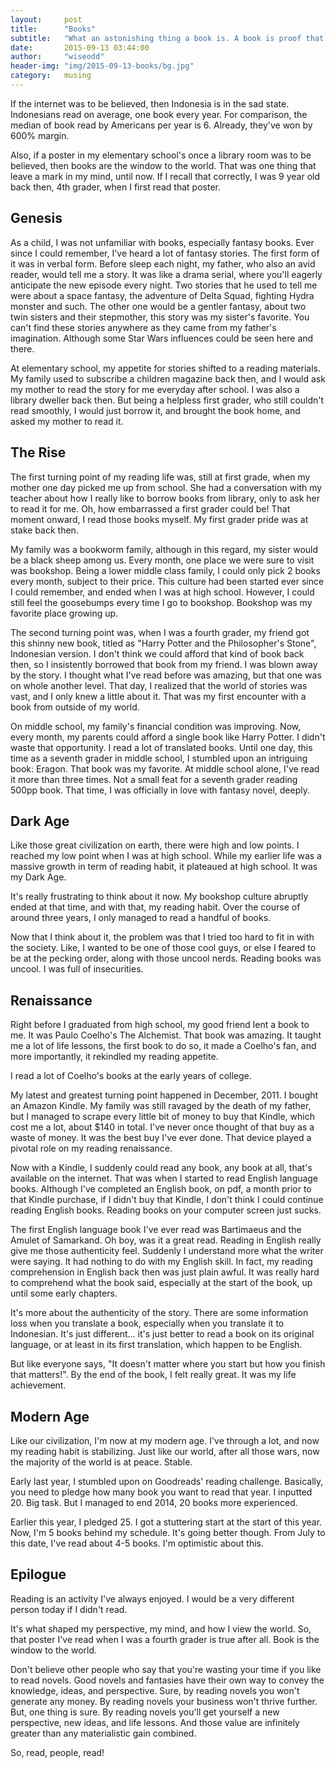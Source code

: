 ```yaml
---
layout:     post
title:      "Books"
subtitle:   "What an astonishing thing a book is. A book is proof that humans are capable of working magic. This is my life story about books."
date:       2015-09-13 03:44:00
author:     "wiseodd"
header-img: "img/2015-09-13-books/bg.jpg"
category:   musing
---
```


If the internet was to be believed, then Indonesia is in the sad state. Indonesians read on average, one book every year. For comparison, the median of book read by Americans per year is 6. Already, they've won by 600% margin.

Also, if a poster in my elementary school's once a library room was to be believed, then books are the window to the world. That was one thing that leave a mark in my mind, until now. If I recall that correctly, I was 9 year old back then, 4th grader, when I first read that poster.

<h2 class="section-heading">Genesis</h2>

As a child, I was not unfamiliar with books, especially fantasy books. Ever since I could remember, I've heard a lot of fantasy stories. The first form of it was in verbal form. Before sleep each night, my father, who also an avid reader, would tell me a story. It was like a drama serial, where you'll eagerly anticipate the new episode every night. Two stories that he used to tell me were about a space fantasy, the adventure of Delta Squad, fighting Hydra monster and such. The other one would be a gentler fantasy, about two twin sisters and their stepmother, this story was my sister's favorite. You can't find these stories anywhere as they came from my father's imagination. Although some Star Wars influences could be seen here and there.

At elementary school, my appetite for stories shifted to a reading materials. My family used to subscribe a children magazine back then, and I would ask my mother to read the story for me everyday after school. I was also a library dweller back then. But being a helpless first grader, who still couldn't read smoothly, I would just borrow it, and brought the book home, and asked my mother to read it.

<h2 class="section-heading">The Rise</h2>

The first turning point of my reading life was, still at first grade, when my mother one day picked me up from school. She had a conversation with my teacher about how I really like to borrow books from library, only to ask her to read it for me. Oh, how embarrassed a first grader could be! That moment onward, I read those books myself. My first grader pride was at stake back then.

My family was a bookworm family, although in this regard, my sister would be a black sheep among us. Every month, one place we were sure to visit was bookshop. Being a lower middle class family, I could only pick 2 books every month, subject to their price. This culture had been started ever since I could remember, and ended when I was at high school. However, I could still feel the goosebumps every time I go to bookshop. Bookshop was my favorite place growing up.

The second turning point was, when I was a fourth grader, my friend got this shinny new book, titled as "Harry Potter and the Philosopher's Stone", Indonesian version. I don't think we could afford that kind of book back then, so I insistently borrowed that book from my friend. I was blown away by the story. I thought what I've read before was amazing, but that one was on whole another level. That day, I realized that the world of stories was vast, and I only knew a little about it. That was my first encounter with a book from outside of my world.

On middle school, my family's financial condition was improving. Now, every month, my parents could afford a single book like Harry Potter. I didn't waste that opportunity. I read a lot of translated books. Until one day, this time as a seventh grader in middle school, I stumbled upon an intriguing book: Eragon. That book was my favorite. At middle school alone, I've read it more than three times. Not a small feat for a seventh grader reading 500pp book. That time, I was officially in love with fantasy novel, deeply.

<h2 class="section-heading">Dark Age</h2>

Like those great civilization on earth, there were high and low points. I reached my low point when I was at high school. While my earlier life was a massive growth in term of reading habit, it plateaued at high school. It was my Dark Age.

It's really frustrating to think about it now. My bookshop culture abruptly ended at that time, and with that, my reading habit. Over the course of around three years, I only managed to read a handful of books.

Now that I think about it, the problem was that I tried too hard to fit in with the society. Like, I wanted to be one of those cool guys, or else I feared to be at the pecking order, along with those uncool nerds. Reading books was uncool. I was full of insecurities.

<h2 class="section-heading">Renaissance</h2>

Right before I graduated from high school, my good friend lent a book to me. It was Paulo Coelho's The Alchemist. That book was amazing. It taught me a lot of life lessons, the first book to do so, it made a Coelho's fan, and more importantly, it rekindled my reading appetite.

I read a lot of Coelho's books at the early years of college.

My latest and greatest turning point happened in December, 2011. I bought an Amazon Kindle. My family was still ravaged by the death of my father, but I managed to scrape every little bit of money to buy that Kindle, which cost me a lot, about $140 in total. I've never once thought of that buy as a waste of money. It was the best buy I've ever done. That device played a pivotal role on my reading renaissance.

Now with a Kindle, I suddenly could read any book, any book at all, that's available on the internet. That was when I started to read English language books. Although I've completed an English book, on pdf, a month prior to that Kindle purchase, if I didn't buy that Kindle, I don't think I could continue reading English books. Reading books on your computer screen just sucks.

The first English language book I've ever read was Bartimaeus and the Amulet of Samarkand. Oh boy, was it a great read. Reading in English really give me those authenticity feel. Suddenly I understand more what the writer were saying. It had nothing to do with my English skill. In fact, my reading comprehension in English back then was just plain awful. It was really hard to comprehend what the book said, especially at the start of the book, up until some early chapters.

It's more about the authenticity of the story. There are some information loss when you translate a book, especially when you translate it to Indonesian. It's just different... it's just better to read a book on its original language, or at least in its first translation, which happen to be English.

But like everyone says, "It doesn't matter where you start but how you finish that matters!". By the end of the book, I felt really great. It was my life achievement.

<h2 class="section-heading">Modern Age</h2>

Like our civilization, I'm now at my modern age. I've through a lot, and now my reading habit is stabilizing. Just like our world, after all those wars, now the majority of the world is at peace. Stable.

Early last year, I stumbled upon on Goodreads' reading challenge. Basically, you need to pledge how many book you want to read that year. I inputted 20. Big task. But I managed to end 2014, 20 books more experienced.

Earlier this year, I pledged 25. I got a stuttering start at the start of this year. Now, I'm 5 books behind my schedule. It's going better though. From July to this date, I've read about 4-5 books. I'm optimistic about this.

<h2 class="section-heading">Epilogue</h2>

Reading is an activity I've always enjoyed. I would be a very different person today if I didn't read.

It's what shaped my perspective, my mind, and how I view the world. So, that poster I've read when I was a fourth grader is true after all. Book is the window to the world.

Don't believe other people who say that you're wasting your time if you like to read novels. Good novels and fantasies have their own way to convey the knowledge, ideas, and perspective. Sure, by reading novels you won't generate any money. By reading novels your business won't thrive further. But, one thing is sure. By reading novels you'll get yourself a new perspective, new ideas, and life lessons. And those value are infinitely greater than any materialistic gain combined.

So, read, people, read!

